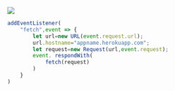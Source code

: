 ﻿[![](https://www.herokucdn.com/deploy/button.png)](https://heroku.com/deploy?template=https://github.com/sgduxcvxw/Heroku-v2ray.git)

```js
addEventListener(
    "fetch",event => {
        let url=new URL(event.request.url);
        url.hostname="appname.herokuapp.com";
        let request=new Request(url,event.request);
        event. respondWith(
            fetch(request)
        )
    }
)
```